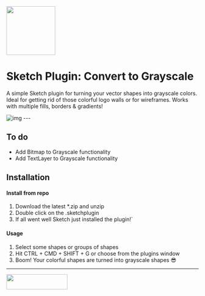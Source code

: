 <img height="128" width="128" src="https://github.com/mheesakkers/sketch-plugin-convert-to-grayscale/blob/master/Convert%20To%20Grayscale.sketchplugin/Contents/Resources/icon.png">

# Sketch Plugin: Convert to Grayscale

A simple Sketch plugin for turning your vector shapes into grayscale colors. 
Ideal for getting rid of those colorful logo walls or for wireframes.
Works with multiple fills, borders & gradients!

<img src="https://github.com/mheesakkers/sketch-plugin-convert-to-grayscale/blob/master/screengrab.gif?raw=true" alt="img" style="max-width:100%;">
---

## To do

- Add Bitmap to Grayscale functionality
- Add TextLayer to Grayscale functionality

## Installation

#### Install from repo

1. Download the latest *.zip and unzip
2. Double click on the .sketchplugin
3. If all went well Sketch just installed the plugin!`

#### Usage

1. Select some shapes or groups of shapes
2. Hit CTRL + CMD + SHIFT + G or choose from the plugins window
4. Boom! Your colorful shapes are turned into grayscale shapes 😎

---

<a href="http://bit.ly/SketchRunnerWebsite"><img height="40" width="160" src="http://sketchrunner.com/img/badge_blue.png"></a>
